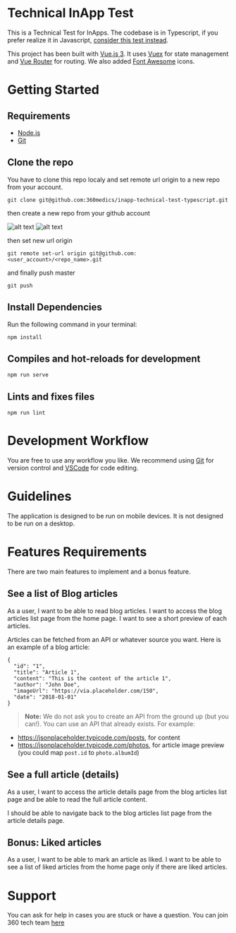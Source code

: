 # Technical InApp Test
This is a Technical Test for InApps. The codebase is in Typescript, if you prefer realize it in Javascript, [consider this test instead](https://github.com/360medics/inapp-technical-test-javascript).

This project has been built with [Vue.js 3](https://vuejs.org/). It uses [Vuex](https://vuex.vuejs.org/en/index.html) for state management and [Vue Router](https://router.vuejs.org/) for routing. We also added [Font Awesome](https://fontawesome.com/) icons.

# Getting Started
## Requirements
- [Node.js](https://nodejs.org/en/)
- [Git](https://git-scm.com/)

## Clone the repo
You have to clone this repo localy and set remote url origin to a new repo from your account. 
```
git clone git@github.com:360medics/inapp-technical-test-typescript.git
````
then create a new repo from your github account

![alt text](https://doc.360medics.com/assets/clients/charles/gh1.png)
![alt text](https://doc.360medics.com/assets/clients/charles/gh2.png)

then set new url origin
```
git remote set-url origin git@github.com:<user_account>/<repo_name>.git
```
and finally push master
```
git push
```

## Install Dependencies
Run the following command in your terminal:
```
npm install
```

## Compiles and hot-reloads for development
```
npm run serve
```

## Lints and fixes files
```
npm run lint
```

# Development Workflow
You are free to use any workflow you like. We recommend using [Git](https://git-scm.com/) for version control and [VSCode](https://code.visualstudio.com/) for code editing.

# Guidelines
The application is designed to be run on mobile devices. It is not designed to be run on a desktop.

# Features Requirements
There are two main features to implement and a bonus feature.
## See a list of Blog articles
As a user, I want to be able to read blog articles. I want to access the blog articles list page from the home page. I want to see a short preview of each articles.

Articles can be fetched from an API or whatever source you want. Here is an example of a blog article:

```
{
  "id": "1",
  "title": "Article 1",
  "content": "This is the content of the article 1",
  "author": "John Doe",
  "imageUrl": "https://via.placeholder.com/150",
  "date": "2018-01-01"
}
```
> **Note:** We do not ask you to create an API from the ground up (but you can!). You can use an API that already exists. For example:
* https://jsonplaceholder.typicode.com/posts, for content
* https://jsonplaceholder.typicode.com/photos, for article image preview (you could map `post.id` to `photo.albumId`)

## See a full article (details)
As a user, I want to access the article details page from the blog articles list page and be able to read the full article content.

I should be able to navigate back to the blog articles list page from the article details page.

## Bonus: Liked articles
As a user, I want to be able to mark an article as liked. I want to be able to see a list of liked articles from the home page only if there are liked articles.

# Support
You can ask for help in cases you are stuck or have a question.
You can join 360 tech team [here](mailto:tech@360medics.com)
